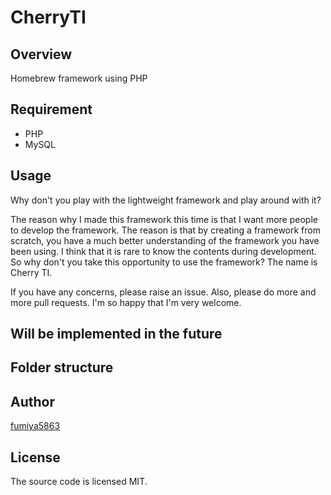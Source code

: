 # CherryTI

## Overview
Homebrew framework using PHP

## Requirement
- PHP
- MySQL

## Usage
Why don't you play with the lightweight framework and play around with it?

The reason why I made this framework this time is that I want more people to develop the framework. The reason is that by creating a framework from scratch, you have a much better understanding of the framework you have been using. I think that it is rare to know the contents during development. So why don't you take this opportunity to use the framework?
The name is Cherry TI.

If you have any concerns, please raise an issue. Also, please do more and more pull requests. I'm so happy that I'm very welcome.

## Will be implemented in the future

## Folder structure

## Author
[fumiya5863](https://github.com/fumiya5863)

## License
The source code is licensed MIT.

